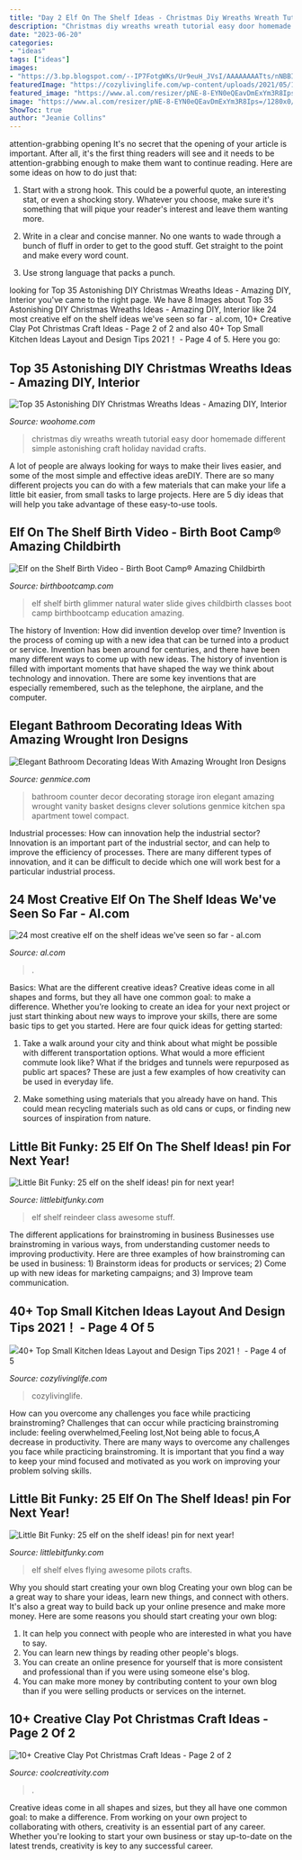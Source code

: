 ```yaml
---
title: "Day 2 Elf On The Shelf Ideas - Christmas Diy Wreaths Wreath Tutorial Easy Door Homemade Different Simple Astonishing Craft Holiday Navidad Crafts"
description: "Christmas diy wreaths wreath tutorial easy door homemade different simple astonishing craft holiday navidad crafts"
date: "2023-06-20"
categories:
- "ideas"
tags: ["ideas"]
images:
- "https://3.bp.blogspot.com/--IP7FotgWKs/Ur9euH_JVsI/AAAAAAAATts/nNBBIFJcxnA/s1600/IMG_7493.JPG"
featuredImage: "https://cozylivinglife.com/wp-content/uploads/2021/05/11-10-768x1152.jpg"
featured_image: "https://www.al.com/resizer/pNE-8-EYN0eQEavDmExYm3R8Ips=/1280x0/smart/advancelocal-adapter-image-uploads.s3.amazonaws.com/image.al.com/home/bama-media/width2048/img/alphotos/photo/2016/12/13/-d7ede20542a12eaa.jpg"
image: "https://www.al.com/resizer/pNE-8-EYN0eQEavDmExYm3R8Ips=/1280x0/smart/advancelocal-adapter-image-uploads.s3.amazonaws.com/image.al.com/home/bama-media/width2048/img/alphotos/photo/2016/12/13/-d7ede20542a12eaa.jpg"
ShowToc: true
author: "Jeanie Collins"
---
```



attention-grabbing opening
It's no secret that the opening of your article is important. After all, it's the first thing readers will see and it needs to be attention-grabbing enough to make them want to continue reading. Here are some ideas on how to do just that:
1. Start with a strong hook. This could be a powerful quote, an interesting stat, or even a shocking story. Whatever you choose, make sure it's something that will pique your reader's interest and leave them wanting more.

2. Write in a clear and concise manner. No one wants to wade through a bunch of fluff in order to get to the good stuff. Get straight to the point and make every word count.

3. Use strong language that packs a punch.

	

		
looking for Top 35 Astonishing DIY Christmas Wreaths Ideas - Amazing DIY, Interior you've came to the right page. We have 8 Images about Top 35 Astonishing DIY Christmas Wreaths Ideas - Amazing DIY, Interior like 24 most creative elf on the shelf ideas we&#039;ve seen so far - al.com, 10+ Creative Clay Pot Christmas Craft Ideas - Page 2 of 2 and also 40+ Top Small Kitchen Ideas Layout and Design Tips 2021！ - Page 4 of 5. Here you go:
		
    
## Top 35 Astonishing DIY Christmas Wreaths Ideas - Amazing DIY, Interior

<img loading=lazy src="http://www.woohome.com/wp-content/uploads/2013/12/DIY-Christmas-Wreath-9.jpg" onerror="this.onerror=null;this.src='https://tse4.mm.bing.net/th?id=OIP.CxBinL-jma3b_iOZIjXxdgHaJb&amp;pid=15.1';" alt="Top 35 Astonishing DIY Christmas Wreaths Ideas - Amazing DIY, Interior">

_Source: woohome.com_

>christmas diy wreaths wreath tutorial easy door homemade different simple astonishing craft holiday navidad crafts. 

	

A lot of people are always looking for ways to make their lives easier, and some of the most simple and effective ideas areDIY. There are so many different projects you can do with a few materials that can make your life a little bit easier, from small tasks to large projects. Here are 5 diy ideas that will help you take advantage of these easy-to-use tools.

    
## Elf On The Shelf Birth Video - Birth Boot Camp® Amazing Childbirth

<img loading=lazy src="http://birthbootcamp.com/wp-content/uploads/2012/12/glimmer-preview-3348.jpg" onerror="this.onerror=null;this.src='https://tse1.mm.bing.net/th?id=OIP.MLyDF7u9Ebym2TQhrUGOhQHaLH&amp;pid=15.1';" alt="Elf on the Shelf Birth Video - Birth Boot Camp® Amazing Childbirth">

_Source: birthbootcamp.com_

>elf shelf birth glimmer natural water slide gives childbirth classes boot camp birthbootcamp education amazing. 

	

The history of Invention: How did invention develop over time?
Invention is the process of coming up with a new idea that can be turned into a product or service. Invention has been around for centuries, and there have been many different ways to come up with new ideas. The history of invention is filled with important moments that have shaped the way we think about technology and innovation. There are some key inventions that are especially remembered, such as the telephone, the airplane, and the computer.

    
## Elegant Bathroom Decorating Ideas With Amazing Wrought Iron Designs

<img loading=lazy src="http://genmice.com/design-ideas/Elegant-Bathroom-Decorating-Ideas-With-Amazing-Wrought-Iron-/869.jpeg" onerror="this.onerror=null;this.src='https://tse1.mm.bing.net/th?id=OIP.mN7OjmFsuohqg1ZwFW-adwHaJ4&amp;pid=15.1';" alt="Elegant Bathroom Decorating Ideas With Amazing Wrought Iron Designs">

_Source: genmice.com_

>bathroom counter decor decorating storage iron elegant amazing wrought vanity basket designs clever solutions genmice kitchen spa apartment towel compact. 

	

Industrial processes: How can innovation help the industrial sector?
Innovation is an important part of the industrial sector, and can help to improve the efficiency of processes. There are many different types of innovation, and it can be difficult to decide which one will work best for a particular industrial process.

    
## 24 Most Creative Elf On The Shelf Ideas We&#039;ve Seen So Far - Al.com

<img loading=lazy src="https://www.al.com/resizer/pNE-8-EYN0eQEavDmExYm3R8Ips=/1280x0/smart/advancelocal-adapter-image-uploads.s3.amazonaws.com/image.al.com/home/bama-media/width2048/img/alphotos/photo/2016/12/13/-d7ede20542a12eaa.jpg" onerror="this.onerror=null;this.src='https://tse2.mm.bing.net/th?id=OIP.hmBTiLyKdLkVAEOFnXWoWQHaEE&amp;pid=15.1';" alt="24 most creative elf on the shelf ideas we&#039;ve seen so far - al.com">

_Source: al.com_

>. 

	

Basics: What are the different creative ideas?
Creative ideas come in all shapes and forms, but they all have one common goal: to make a difference. Whether you’re looking to create an idea for your next project or just start thinking about new ways to improve your skills, there are some basic tips to get you started. Here are four quick ideas for getting started:
1. Take a walk around your city and think about what might be possible with different transportation options. What would a more efficient commute look like? What if the bridges and tunnels were repurposed as public art spaces? These are just a few examples of how creativity can be used in everyday life.

2. Make something using materials that you already have on hand. This could mean recycling materials such as old cans or cups, or finding new sources of inspiration from nature.

    
## Little Bit Funky: 25 Elf On The Shelf Ideas! pin For Next Year!

<img loading=lazy src="https://3.bp.blogspot.com/--IP7FotgWKs/Ur9euH_JVsI/AAAAAAAATts/nNBBIFJcxnA/s1600/IMG_7493.JPG" onerror="this.onerror=null;this.src='https://tse3.mm.bing.net/th?id=OIP.k01YEpBeBW5xtAHKqfOojAHaHa&amp;pid=15.1';" alt="Little Bit Funky: 25 elf on the shelf ideas! pin for next year!">

_Source: littlebitfunky.com_

>elf shelf reindeer class awesome stuff. 

	

The different applications for brainstroming in business
Businesses use brainstroming in various ways, from understanding customer needs to improving productivity. Here are three examples of how brainstroming can be used in business: 1) Brainstorm ideas for products or services; 2) Come up with new ideas for marketing campaigns; and 3) Improve team communication.

    
## 40+ Top Small Kitchen Ideas Layout And Design Tips 2021！ - Page 4 Of 5

<img loading=lazy src="https://cozylivinglife.com/wp-content/uploads/2021/05/11-10-768x1152.jpg" onerror="this.onerror=null;this.src='https://tse4.mm.bing.net/th?id=OIP.fOL-3wnvQvFu6zXml5FUFAHaLH&amp;pid=15.1';" alt="40+ Top Small Kitchen Ideas Layout and Design Tips 2021！ - Page 4 of 5">

_Source: cozylivinglife.com_

>cozylivinglife. 

	

How can you overcome any challenges you face while practicing brainstroming?
Challenges that can occur while practicing brainstroming include: feeling overwhelmed,Feeling lost,Not being able to focus,A decrease in productivity. There are many ways to overcome any challenges you face while practicing brainstroming. It is important that you find a way to keep your mind focused and motivated as you work on improving your problem solving skills.

    
## Little Bit Funky: 25 Elf On The Shelf Ideas! pin For Next Year!

<img loading=lazy src="https://2.bp.blogspot.com/-SwYZIUR5dns/Ur9eqPUL6DI/AAAAAAAATtg/1gt5vOxB0Jk/s1600/IMG_7382.JPG" onerror="this.onerror=null;this.src='https://tse4.mm.bing.net/th?id=OIP.vumg5YBZdHwPUXzxeAKMqQHaHa&amp;pid=15.1';" alt="Little Bit Funky: 25 elf on the shelf ideas! pin for next year!">

_Source: littlebitfunky.com_

>elf shelf elves flying awesome pilots crafts. 

	

Why you should start creating your own blog
Creating your own blog can be a great way to share your ideas, learn new things, and connect with others. It's also a great way to build back up your online presence and make more money. Here are some reasons you should start creating your own blog: 
1. It can help you connect with people who are interested in what you have to say. 
2. You can learn new things by reading other people's blogs. 
3. You can create an online presence for yourself that is more consistent and professional than if you were using someone else's blog. 
4. You can make more money by contributing content to your own blog than if you were selling products or services on the internet.

    
## 10+ Creative Clay Pot Christmas Craft Ideas - Page 2 Of 2

<img loading=lazy src="https://coolcreativity.com/wp-content/uploads/2016/11/Santa-Chimmey-Place-Setting-.jpg" onerror="this.onerror=null;this.src='https://tse2.mm.bing.net/th?id=OIP.6TWEg1brUcOWc3RpRh8d7QHaLb&amp;pid=15.1';" alt="10+ Creative Clay Pot Christmas Craft Ideas - Page 2 of 2">

_Source: coolcreativity.com_

>. 

	

Creative ideas come in all shapes and sizes, but they all have one common goal: to make a difference. From working on your own project to collaborating with others, creativity is an essential part of any career. Whether you're looking to start your own business or stay up-to-date on the latest trends, creativity is key to any successful career.

